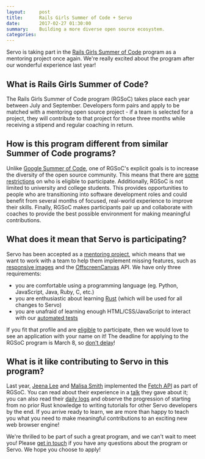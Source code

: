 ```yaml
---
layout:     post
title:      Rails Girls Summer of Code + Servo
date:       2017-02-27 01:30:00
summary:    Building a more diverse open source ecosystem.
categories:
---
```

Servo is taking part in the [Rails Girls Summer of Code](http://railsgirlssummerofcode.org/) program as a
mentoring project once again. We're really excited about the program after our wonderful experience last year! 

## What is Rails Girls Summer of Code?

The Rails Girls Summer of Code program (RGSoC) takes place each year between July and September. Developers form pairs and
apply to be matched with a mentoring open source project - if a team is selected for a project, they will contribute to
that project for those three months while receiving a stipend and regular coaching in return.

## How is this program different from similar Summer of Code programs?

Unlike [Google Summer of Code](https://developers.google.com/open-source/gsoc/), one of RGSoC's explicit goals is to increase
the diversity of the open source community. This means that there are
[some restrictions](https://railsgirlssummerofcode.org/students/application/#eligibility) on who is eligible to participate.
Additionally, RGSoC is not limited to university and college students. This provides opportunities to people who are
transitioning into software development roles and could benefit from several months of focused, real-world experience to
improve their skills. Finally, RGSoC makes participants pair up and collaborate with coaches to provide the best possible
environment for making meaningful contributions.

## What does it mean that Servo is participating?

Servo has been accepted as a [mentoring project](https://teams.railsgirlssummerofcode.org/projects/161-servo), which means
that we want to work with a team to help them implement missing features, such as
[responsive images](https://github.com/servo/servo/issues/11416) and the
[OffscreenCanvas](https://github.com/servo/servo/wiki/Offscreen-canvas-project) API. We have only three requirements:

* you are comfortable using a programming language (eg. Python, JavaScript, Java, Ruby, C, etc.)
* you are enthusiastic about learning [Rust](http://www.rust-lang.org/) (which will be used for all changes to Servo)
* you are unafraid of learning enough HTML/CSS/JavaScript to interact with our [automated tests](https://github.com/servo/servo/tree/master/tests/wpt/web-platform-tests)

If you fit that profile and are [eligible](https://railsgirlssummerofcode.org/students/application/#eligibility) to participate,
then we would love to see an application with your name on it! The deadline for applying to the RGSoC program is March 8, so
[don't delay](https://railsgirlssummerofcode.org/students/application/#components)!

## What is it like contributing to Servo in this program?

Last year, [Jeena Lee](http://jeenalee.com/) and [Malisa Smith](http://hellomalisa.me/) implemented
the [Fetch API](https://fetch.spec.whatwg.org/) as part of RGSoC. You can read about their experience in a
[talk](http://jeenalee.com/2016/10/26/donutjs.html) they gave about it; you can also read their
[daily logs](https://rgsoc-jam.github.io/) and observe the progression of starting from no prior Rust knowledge to writing
tutorials for other Servo developers by the end. If you arrive ready to learn, we are more than happy to teach you
what you need to make meaningful contributions to an exciting new web browser engine!

We're thrilled to be part of such a great program, and we can't wait to meet you! Please
[get in touch](https://www.mozilla.org/en-US/about/forums/#dev-servo) if you have any questions about the program or Servo.
We hope you choose to apply!
